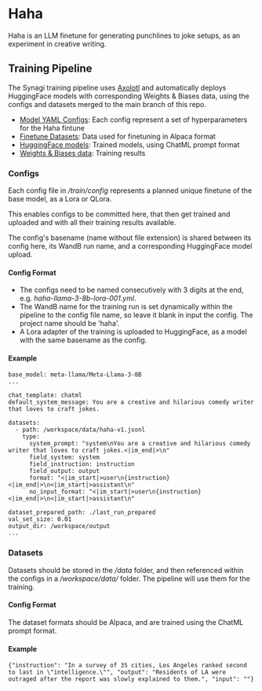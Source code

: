 # Haha

Haha is an LLM finetune for generating punchlines to joke setups, as an experiment in creative writing.

## Training Pipeline

The Synagi training pipeline uses [Axolotl](https://github.com/OpenAccess-AI-Collective/axolotl) and automatically deploys HuggingFace models with corresponding Weights & Biases data, using the configs and datasets merged to the main branch of this repo.
- [Model YAML Configs](https://github.com/synagi/haha/tree/main/train/config): Each config represent a set of hyperparameters for the Haha fintune
- [Finetune Datasets](https://github.com/synagi/haha/tree/main/train/data): Data used for finetuning in Alpaca format
- [HuggingFace models](https://huggingface.co/synagi): Trained models, using ChatML prompt format
- [Weights & Biases data](https://wandb.ai/freegheist/haha?nw=nwuserfreegheist): Training results

### Configs
Each config file in */train/config* represents a planned unique finetune of the base model, as a Lora or QLora.  

This enables configs to be committed here, that then get trained and uploaded and with all their training results available.

The config's basename (name without file extension) is shared between its config here, its WandB run name, and a corresponding HuggingFace model upload.

#### Config Format  

- The configs need to be named consecutively with 3 digits at the end, e.g. *haha-llama-3-8b-lora-001.yml*.
- The WandB name for the training run is set dynamically within the pipeline to the config file name, so leave it blank in input the config.  The project name should be 'haha'.
- A Lora adapter of the training is uploaded to HuggingFace, as a model with the same basename as the config.

#### Example
```
base_model: meta-llama/Meta-Llama-3-8B
...

chat_template: chatml
default_system_message: You are a creative and hilarious comedy writer that loves to craft jokes.

datasets:
  - path: /workspace/data/haha-v1.jsonl
    type:
      system_prompt: "system\nYou are a creative and hilarious comedy writer that loves to craft jokes.<|im_end|>\n"
      field_system: system
      field_instruction: instruction
      field_output: output
      format: "<|im_start|>user\n{instruction}<|im_end|>\n<|im_start|>assistant\n"
      no_input_format: "<|im_start|>user\n{instruction}<|im_end|>\n<|im_start|>assistant\n"

dataset_prepared_path: ./last_run_prepared
val_set_size: 0.01
output_dir: /workspace/output
...
```

### Datasets
Datasets should be stored in the */data* folder, and then referenced within the configs in a */workspace/data/* folder.  The pipeline will use them for the training.

#### Config Format
The dataset formats should be Alpaca, and are trained using the ChatML prompt format.

#### Example
```
{"instruction": "In a survey of 35 cities, Los Angeles ranked second to last in \"intelligence.\"", "output": "Residents of LA were outraged after the report was slowly explained to them.", "input": ""}
```

